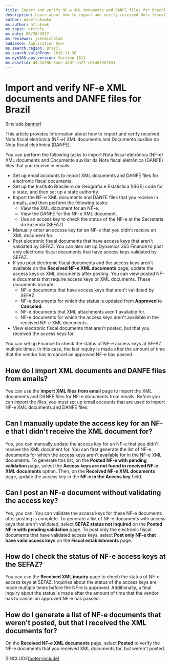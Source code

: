 ```yaml
---
title: Import and verify NF-e XML documents and DANFE files for Brazil
description: Learn about how to import and verify received Nota fiscal eletrônica (NF-e) XML documents and Documento auxiliar da Nota fiscal eletrônica (DANFE).
author: AdamTrukawka
ms.author: atrukawk
ms.topic: article
ms.date: 06/20/2017
ms.reviewer: johnmichalak
audience: Application User
ms.search.region: Brazil
ms.search.validFrom: 2016-11-30
ms.dyn365.ops.version: Version 1611
ms.assetid: d4c1d39b-64ec-4ddf-ba27-c0446f80f031
---
```


# Import and verify NF-e XML documents and DANFE files for Brazil

[!include [banner](../../includes/banner.md)]

This article provides information about how to import and verify received Nota fiscal eletrônica (NF-e) XML documents and Documento auxiliar da Nota fiscal eletrônica (DANFE).

You can perform the following tasks to import Nota fiscal eletrônica (NF-e) XML documents and Documento auxiliar da Nota fiscal eletrônica (DANFE) files that you receive in emails:

-   Set up email accounts to import XML documents and DANFE files for electronic fiscal documents.
-   Set up the Instituto Brasileiro de Geografia e Estatistica (IBGE) code for a state, and then set up a state authority.
-   Import the NF-e XML documents and DANFE files that you receive in emails, and then perform the following tasks:
    -   View the XML document for an NF-e.
    -   View the DANFE for the NF-e XML document.
    -   Use an access key to check the status of the NF-e at the Secretaria da Fazenda (SEFAZ).
-   Manually enter an access key for an NF-e that you didn't receive an XML document for.
-   Post electronic fiscal documents that have access keys that aren't validated by SEFAZ. You can also set up Dynamics 365 Finance to post only electronic fiscal documents that have access keys validated by SEFAZ.
-   If you post electronic fiscal documents and the access keys aren't available on the **Received NF-e XML documents** page, update the access keys or XML documents after posting. You can view posted NF-e documents that require access keys or XML documents. These documents include:
    -   NF-e documents that have access keys that aren't validated by SEFAZ.
    -   NF-e documents for which the status is updated from **Approved** to **Canceled**.
    -   NF-e documents that XML attachments aren't available for.
    -   NF-e documents for which the access keys aren't available in the received NF-e XML documents.
-   View electronic fiscal documents that aren't posted, but that you received the access keys for.

You can set up Finance to check the status of NF-e access keys at SEFAZ multiple times. In this case, the last inquiry is made after the amount of time that the vendor has to cancel an approved NF-e has passed.

## How do I import XML documents and DANFE files from emails?
You can use the **Import XML files from email** page to import the XML documents and DANFE files for NF-e documents from emails. Before you can import the files, you must set up email accounts that are used to import NF-e XML documents and DANFE files.

## Can I manually update the access key for an NF-e that I didn't receive the XML document for?
Yes, you can manually update the access key for an NF-e that you didn't receive the XML document for. You can first generate the list of NF-e documents for which the access keys aren't available for in the NF-e XML documents. To generate this list, on the **Posted NF-e with pending validation** page, select the **Access keys are not found in received NF-e XML documents** option. Then, on the **Received NF-e XML documents** page, update the access key in the **NF-e in the Access key** field.

## Can I post an NF-e document without validating the access key?
Yes, you can. You can validate the access keys for these NF-e documents after posting is complete. To generate a list of NF-e documents with access keys that aren't validated, select **SEFAZ status not inquired** on the **Posted NF-e with pending validation** page. To post only the electronic fiscal documents that have validated access keys, select **Post only NF-e that have valid access keys** on the **Fiscal establishments** page.

## How do I check the status of NF-e access keys at the SEFAZ?
You can use the **Received XML inquiry** page to chech the status of NF-e access keys at SEFAZ. Inquiries about the status of the access keys are made multiple times before the NF-e is approved. Additionally, a final inquiry about the status is made after the amount of time that the vendor has to cancel an approved NF-e has passed.

## How do I generate a list of NF-e documents that weren't posted, but that I received the XML documents for?
On the **Received NF-e XML documents** page, select **Posted** to verify the NF-e documents that you received XML documents for, but weren't posted.





[!INCLUDE[footer-include](../../../includes/footer-banner.md)]

